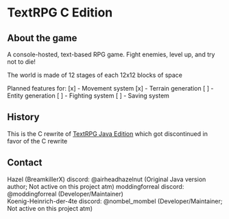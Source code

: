 # TextRPG C Edition
## About the game
A console-hosted, text-based RPG game.
Fight enemies, level up, and try not to die!

The world is made of 12 stages of each 12x12 blocks of space

Planned features for:
[x] - Movement system
[x] - Terrain generation
[ ] - Entity generation
[ ] - Fighting system
[ ] - Saving system

## History
This is the C rewrite of [TextRPG Java Edition](https://github.com/moddingforreal/TextRPG) which got discontinued in favor of the C rewrite

## Contact
Hazel (BreamkillerX) discord: @airheadhazelnut (Original Java version author; Not active on this project atm)
moddingforreal discord: @moddingforreal (Developer/Maintainer)  
Koenig-Heinrich-der-4te discord: @nombel_mombel (Developer/Maintainer; Not active on this project atm)  
